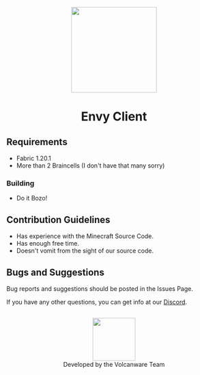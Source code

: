 <div align="center">
  <img src="https://cdn.discordapp.com/attachments/1104320661930909797/1127951651970490388/Z.png" width="200" height="200">
</div>


<h1 align="center">
  Envy Client
</h1>


## Requirements
- Fabric 1.20.1
- More than 2 Braincells (I don't have that many sorry)

### Building
- Do it Bozo!

## Contribution Guidelines
- Has experience with the Minecraft Source Code.
- Has enough free time.
- Doesn't vomit from the sight of our source code.

## Bugs and Suggestions
Bug reports and suggestions should be posted in the Issues Page.

If you have any other questions, you can get info at our [Discord](https://discord.gg/rXFjkj4JqY).


##

<div align="center">
  <img src="https://avatars.githubusercontent.com/u/128879655?s=400&u=a582e091289fa3dc13264b75b1f001352a461600&v=4" width="100" height="100">
</div>

<div align="center">
  Developed by the Volcanware Team
</div>
